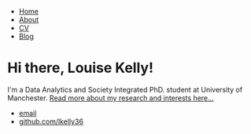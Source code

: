 <html>
	<head>
		<title>Louise Kelly</title>
	</head>
	<body>
		<nav>
    		<ul>
        		<li><a href="/">Home</a></li>
	        	<li><a href="/About">About</a></li>
        		<li><a href="/Research">CV</a></li>
        		<li><a href="/Blog">Blog</a></li>
    		</ul>
		</nav>
		<div class="container">
    		<div class="blurb">
        		<h1>Hi there, Louise Kelly!</h1>
				<p>I'm a Data Analytics and Society Integrated PhD. student at University of Manchester. 
					<a href="/about">Read more about my research and interests here...</a></p>
    		</div><!-- /.blurb -->
		</div><!-- /.container -->
		<footer>
    		<ul>
        		<li><a href="mailto:louise.kelly-2@postgrad.manchester.ac.uk">email</a></li>
        		<li><a href="https://github.com/lkelly36">github.com/lkelly36</a></li>
			</ul>
		</footer>
	</body>
</html>
